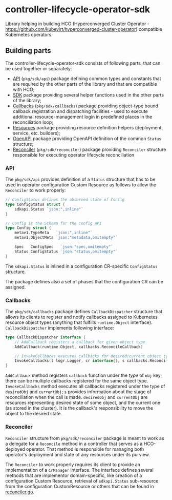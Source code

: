 # controller-lifecycle-operator-sdk
Library helping in building  HCO (Hyperconverged Cluster Operator - https://github.com/kubevirt/hyperconverged-cluster-operator) compatible Kubernetes operators.

## Building parts
The controller-lifecycle-operator-sdk consists of following parts, that can be used together or separately:
- [API](#API) (`pkg/sdk/api`) package defining common types and constants that are required by the other parts of the library and that are compatible with HCO;
- [SDK](pkg/sdk) package providing several helper functions used in the other parts of the library;
- [Callbacks](#Callbacks) (`pkg/sdk/callbacks`) package providing object-type bound callback registration and dispatching facilities - used to execute additional resource-management login in predefined places in the reconciliation loop;
- [Resources](pkg/sdk/resources) package providing resource definition helpers (deployment, service, etc. builders);
- [OpenAPI](pkg/sdk/resources/openapi) package providing OpenAPI definition of the common `Status` structure;
- [Reconciler](#Reconciler) (`pkg/sdk/reconciler`)  package providing `Reconciler` structure responsible for executing operator lifecycle reconciliation

### API
The `pkg/sdk/api` provides definition of a `Status` structure that has to be used in operator configuration Custom Resource as follows to allow the `Reconciler` to work properly:

```go
// ConfigStatus defines the observed state of Config
type ConfigStatus struct {
	sdkapi.Status `json:",inline"`
}

// Config is the Schema for the config API
type Config struct {
	metav1.TypeMeta   `json:",inline"`
	metav1.ObjectMeta `json:"metadata,omitempty"`

	Spec   ConfigSpec   `json:"spec,omitempty"`
	Status ConfigStatus `json:"status,omitempty"`
}
```

The `sdkapi.Status` is inlined in a configuration CR-specific `ConfigStatus` structure.

The package defines also a set of phases that the configuration CR can be assigned.

### Callbacks
The `pkg/sdk/callbacks` package defines `CallbackDispatcher` structure that allows its clients to register and notify callbacks assigned to Kubernetes resource object types (anything that fulfills `runtime.Object` interface).
`CallbackDispatcher` implements following interface: 
```go
type CallbackDispatcher interface {
	// AddCallback registers a callback for given object type
	AddCallback(runtime.Object, callbacks.ReconcileCallback)

	// InvokeCallbacks executes callbacks for desired/current object type
	InvokeCallbacks(l logr.Logger, cr interface{}, s callbacks.ReconcileState, desiredObj, currentObj runtime.Object, recorder record.EventRecorder) error
} 
``` 

`AddCallback` method registers `callback` function under the _type_ of `obj` key; there can be multiple callbacks registered for the same object type.
`InvokeCallbacks` method executes all callbacks registered under the type of `desiredObj` and `currentObj`; `s` provides information about the stage of reconciliation when the call is made. `desiredObj` and `currentObj` are resources representing desired state of some object, and the current one (as stored in the cluster). It is the callback's responsibility to move the object to the desired state.


### Reconciler
`Reconciler` structure from `pkg/sdk/reconciler` package is meant to work as a delegate for a `Reconcile` method in a controller that serves as a HCO-deployed operator. That method is responsible for managing both operator's deployment and state of any resources under its purview. 

The `Reconciler` to work properly requires its client to provide an implementation of a `CrManager` interface. The interface defines several methods that are implementor domain-specific, like creation of a configuration Custom Resource, retrieval of `sdkapi.Status` sub-resource from the configuration CustomResource or others that can be found in [reconciler.go](pkg/sdk/reconciler/reconciler.go).

                